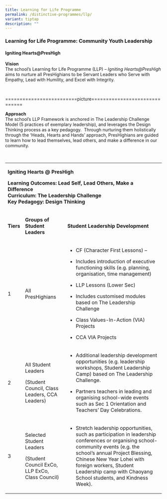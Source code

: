 ```yaml
---
title: Learning for Life Programme
permalink: /distinctive-programmes/llp/
variant: tiptap
description: ""
---
```

<h3><strong>Learning for Life Programme: Community Youth Leadership&nbsp;</strong><br></h3>
<h4><strong>Igniting Hearts@PresHigh</strong></h4>
<p><strong>Vision&nbsp;</strong>
<br>The school’s Learning for Life Programme (LLP) <em>– Igniting Hearts@PresHigh</em> aims
to nurture all PresHighians to be Servant Leaders who Serve with Empathy,
Lead with Humility, and Excel with Integrity.&nbsp;</p>
<p>
<br>
</p>
<p>=========================picture==============================</p>
<p></p>
<p><strong>Approach</strong>
<br>The school’s LLP Framework is anchored in The Leadership Challenge Model
(5 practices of exemplary leadership), and leverages the Design Thinking
process as a key pedagogy.&nbsp; Through nurturing them holistically through
the ‘Heads, Hearts and Hands’ approach, PresHighians are guided to learn
how to lead themselves, lead others, and make a difference in our community.&nbsp;</p>
<p>
<br>
</p>
<table style="minWidth: 75px">
<colgroup>
<col>
<col>
<col>
</colgroup>
<tbody>
<tr>
<td rowspan="1" colspan="3">
<p><strong>Igniting Hearts @ PresHigh</strong>
</p>
<p></p>
<p><strong>Learning Outcomes: Lead Self, Lead Others, Make a Difference&nbsp;</strong>
<br><strong>Curriculum: The Leadership Challenge&nbsp;</strong>
<br><strong>Key Pedagogy: Design Thinking</strong>
</p>
<p></p>
</td>
</tr>
<tr>
<td rowspan="1" colspan="1">
<p><strong>Tiers</strong>
</p>
<p></p>
</td>
<td rowspan="1" colspan="1">
<p><strong>Groups of Student Leaders</strong>
</p>
</td>
<td rowspan="1" colspan="1">
<p><strong>Student Leadership Development</strong>
</p>
</td>
</tr>
<tr>
<td rowspan="1" colspan="1">
<p>1</p>
</td>
<td rowspan="1" colspan="1">
<p>All PresHighians</p>
</td>
<td rowspan="1" colspan="1">
<ul>
<li>
<p>CF (Character First Lessons) –&nbsp;</p>
</li>
</ul>
<ul>
<li>
<p>Includes introduction of executive functioning skills (e.g. planning,
organisation, time management)&nbsp;</p>
</li>
</ul>
<ul>
<li>
<p>LLP Lessons (Lower Sec)&nbsp;</p>
</li>
</ul>
<ul>
<li>
<p>Includes customised modules based on The Leadership Challenge</p>
</li>
</ul>
<ul>
<li>
<p>Class Values-In-Action (VIA) Projects&nbsp;</p>
</li>
<li>
<p>CCA VIA Projects</p>
</li>
</ul>
</td>
</tr>
<tr>
<td rowspan="1" colspan="1">
<p>2</p>
</td>
<td rowspan="1" colspan="1">
<p>All Student Leaders&nbsp;</p>
<p>(Student Council, Class Leaders, CCA Leaders)</p>
</td>
<td rowspan="1" colspan="1">
<ul>
<li>
<p>Additional leadership development opportunities (e.g. leadership workshops,
Student Leadership Camp) based on The Leadership Challenge.</p>
</li>
<li>
<p>Partners teachers in leading and organising school-wide events such as
Sec 1 Orientation and Teachers’ Day Celebrations.</p>
</li>
</ul>
<p></p>
</td>
</tr>
<tr>
<td rowspan="1" colspan="1">
<p>3</p>
</td>
<td rowspan="1" colspan="1">
<p>Selected Student Leaders</p>
<p>(Student Council ExCo, LLP ExCo, Class Council)</p>
</td>
<td rowspan="1" colspan="1">
<ul>
<li>
<p>Stretch leadership opportunities, such as participation in leadership
conferences or organising school-community events (e.g. the school’s annual
Project Blessing, Chinese New Year Lohei with foreign workers, Student
Leadership camp with Chaoyang School students, and Kindness Week).&nbsp;</p>
</li>
</ul>
<p></p>
</td>
</tr>
</tbody>
</table>
<p></p>